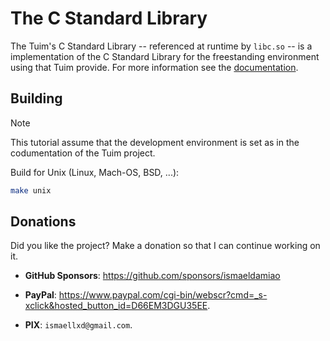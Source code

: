 # The C Standard Library

The Tuim's C Standard Library -- referenced at runtime by `libc.so` --
is a implementation of the C Standard Library for the freestanding environment
using that Tuim provide.
For more information see the [documentation](doc).

## Building

> [!NOTE]
> This tutorial assume that the development environment is set as in
> the codumentation of the Tuim project.

Build for Unix (Linux, Mach-OS, BSD, ...):

```sh
make unix
```

## Donations

Did you like the project? Make a donation so that I can continue working on it.

- **GitHub Sponsors**: https://github.com/sponsors/ismaeldamiao

- **PayPal**: <https://www.paypal.com/cgi-bin/webscr?cmd=_s-xclick&hosted_button_id=D66EM3DGU35EE>.

- **PIX**: `ismaellxd@gmail.com`.

